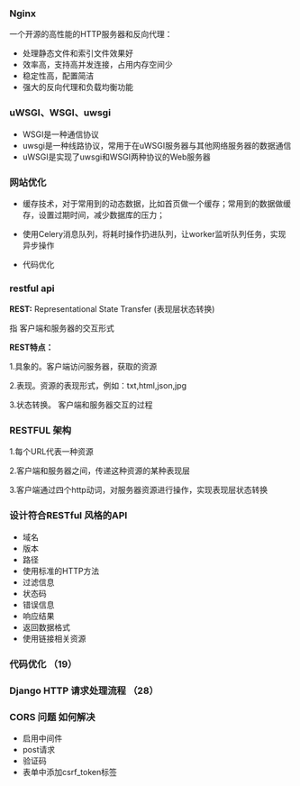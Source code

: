 ### Nginx

一个开源的高性能的HTTP服务器和反向代理：

- 处理静态文件和索引文件效果好
- 效率高，支持高并发连接，占用内存空间少
- 稳定性高，配置简洁
- 强大的反向代理和负载均衡功能



### uWSGI、WSGI、uwsgi

- WSGI是一种通信协议
- uwsgi是一种线路协议，常用于在uWSGI服务器与其他网络服务器的数据通信
- uWSGI是实现了uwsgi和WSGI两种协议的Web服务器



### 网站优化

- 缓存技术，对于常用到的动态数据，比如首页做一个缓存；常用到的数据做缓存，设置过期时间，减少数据库的压力；

- 使用Celery消息队列，将耗时操作扔进队列，让worker监听队列任务，实现异步操作

- 代码优化


### restful api

**REST:**  Representational State Transfer (表现层状态转换)

指 客户端和服务器的交互形式 

**REST特点：**

1.具象的。客户端访问服务器，获取的资源

2.表现。资源的表现形式，例如：txt,html,json,jpg

3.状态转换。 客户端和服务器交互的过程

### RESTFUL 架构

1.每个URL代表一种资源

2.客户端和服务器之间，传递这种资源的某种表现层

3.客户端通过四个http动词，对服务器资源进行操作，实现表现层状态转换



### 设计符合RESTful 风格的API



- 域名
- 版本
- 路径
- 使用标准的HTTP方法
- 过滤信息
- 状态码
- 错误信息
- 响应结果
- 返回数据格式
- 使用链接相关资源



### 代码优化   （19）





### Django HTTP 请求处理流程 （28）



### CORS 问题 如何解决

- 启用中间件
- post请求
- 验证码
- 表单中添加csrf_token标签



